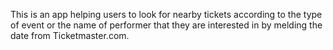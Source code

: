 This is an app helping users to look for nearby tickets according to the type of event or the name of performer that they are interested in by melding the date from Ticketmaster.com.